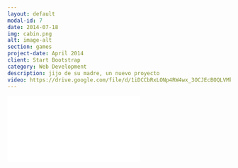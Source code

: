 ```yaml
---
layout: default
modal-id: 7
date: 2014-07-18
img: cabin.png
alt: image-alt
section: games
project-date: April 2014
client: Start Bootstrap
category: Web Development
description: jijo de su madre, un nuevo proyecto
video: https://drive.google.com/file/d/1iDCCbRxLONp4RW4wx_3OCJEcBOQLVMkG/preview
---
```


<div class="embed-responsive" style="background: url('img/portfolio/{{ post.img }}') center/cover;">
  <iframe 
    src="{{ page.video }}" 
    frameborder="0"
    allow="accelerometer; autoplay; clipboard-write; encrypted-media; gyroscope; picture-in-picture" 
    allowfullscreen
    class="w-full h-full">
  </iframe>
</div>